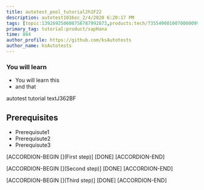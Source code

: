 ```yaml
---
title: autotest_pool_tutorial2h1F22
description: autotest1016oc_2/4/2020 6:20:17 PM
tags: [topic:139269250608756787992873,products:tech/73554900100700000996,tutorial:experience/advanced]
primary_tag: tutorial:product/sapHana
time: 864
author_profile: https://github.com/ksAutotests
author_name: ksAutotests
---
```

### You will learn
- You will learn this
- and that

autotest tutorial textJ362BF

## Prerequisites
- Prerequisute1
- Prerequisute2
- Prerequisute3

[ACCORDION-BEGIN [](First step)]
[DONE]
[ACCORDION-END]

[ACCORDION-BEGIN [](Second step)]
[DONE]
[ACCORDION-END]

[ACCORDION-BEGIN [](Third step)]
[DONE]
[ACCORDION-END]

